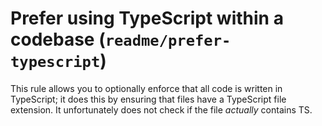 # Prefer using TypeScript within a codebase (`readme/prefer-typescript`)

<!-- end auto-generated rule header -->

This rule allows you to optionally enforce that all code is written in TypeScript; it does this by ensuring that files have a TypeScript file extension. It unfortunately does not check if the file _actually_ contains TS.
